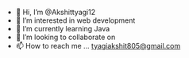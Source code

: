 - 👋 Hi, I’m @Akshittyagi12
- 👀 I’m interested in web development
- 🌱 I’m currently learning Java
- 💞️ I’m looking to collaborate on 
- 📫 How to reach me ... tyagiakshit805@gmail.com

<!---
Akshittyagi12/Akshittyagi12 is a ✨ special ✨ repository because its `README.md` (this file) appears on your GitHub profile.
You can click the Preview link to take a look at your changes.
--->
